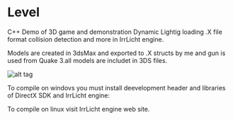 # Level 

C++ Demo of 3D game and demonstration Dynamic Lightig loading .X file format
collision detection and more in IrrLicht engine. 

Models  are created in 3dsMax and  exported to .X structs by me and gun is used from 
Quake 3.all models are includet in 3DS files.


![alt tag](http://quadriproduction.org/media/img/app/level.jpg)

To compile on windovs you must install deevelopment header and libraries of DirectX
SDK and IrrLicht engine:

To compile on linux visit IrrLicht engine web site. 















